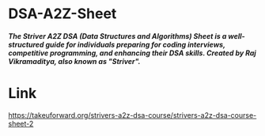# DSA-A2Z-Sheet
##### The Striver A2Z DSA (Data Structures and Algorithms) Sheet is a well-structured guide for individuals preparing for coding interviews, competitive programming, and enhancing their DSA skills. Created by Raj Vikramaditya, also known as "Striver".
# Link 
https://takeuforward.org/strivers-a2z-dsa-course/strivers-a2z-dsa-course-sheet-2
